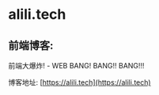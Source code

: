 # alili.tech
## 前端博客:

前端大爆炸! - WEB BANG! BANG!! BANG!!!

博客地址: [https://alili.tech](https://alili.tech) 

